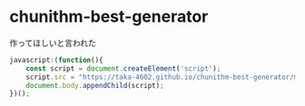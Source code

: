 # chunithm-best-generator
作ってほしいと言われた
  
```js
javascript:(function(){
    const script = document.createElement('script');
    script.src = "https://taka-4602.github.io/chunithm-best-generator/main.js?" + new Date().getTime();
    document.body.appendChild(script);
})();
```
